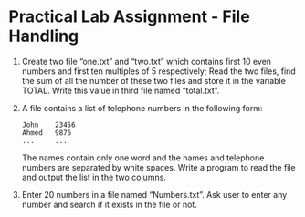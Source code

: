 # Practical Lab Assignment - File Handling

1. Create two file “one.txt” and “two.txt” which contains first 10 even numbers and first ten multiples of 5 respectively; Read the two files, find the sum of all the number of these two files and store it in the variable TOTAL. Write this value in third file named “total.txt”.

2. A  file contains a  list of telephone numbers in the following form:
    ```
    John    23456
    Ahmed	9876
    ...     ...
    ```
    The names contain only one word and the names and telephone numbers are separated by white spaces. Write a program to read the file and output the list in the two columns.

3. Enter 20 numbers in a file named “Numbers.txt”. Ask user to enter any number and search if it exists in the file or not.
